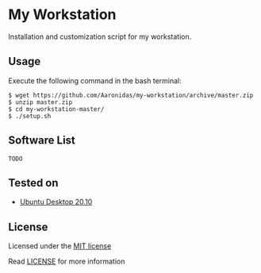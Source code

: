 # My Workstation
Installation and customization script for my workstation.

## Usage
Execute the following command in the bash terminal:

    $ wget https://github.com/Aaronidas/my-workstation/archive/master.zip
    $ unzip master.zip
    $ cd my-workstation-master/
    $ ./setup.sh

## Software List

    TODO

## Tested on
- [Ubuntu Desktop 20.10](https://releases.ubuntu.com/20.10/ubuntu-20.10-desktop-amd64.iso)

## License
Licensed under the [MIT license](http://opensource.org/licenses/MIT)

Read [LICENSE](LICENSE) for more information
